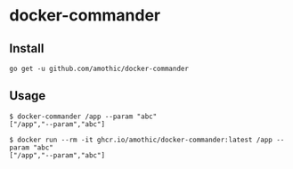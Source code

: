 # docker-commander
## Install
```
go get -u github.com/amothic/docker-commander
```
## Usage
```
$ docker-commander /app --param "abc"
["/app","--param","abc"]
```

```
$ docker run --rm -it ghcr.io/amothic/docker-commander:latest /app --param "abc"
["/app","--param","abc"]
```
